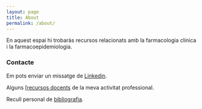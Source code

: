 ```yaml
---
layout: page
title: About
permalink: /about/
---
```


En aquest espai hi trobaràs recursos relacionats amb la farmacologia clínica i la farmacoepidemiologia. 

### Contacte 

Em pots enviar un missatge de <a href="https://www.linkedin.com/in/jepcastel" target="_blank">Linkedin</a>.

Alguns <a href="https://slides.com/jepcastel/decks/farmacologia" target="_blank">[recursos docents</a> de la meva activitat professional.

Recull personal de <a href="https://www.bibsonomy.org/user/jepcastel" target="_blank">bibliografia</a>.
